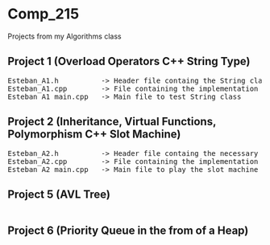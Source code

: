 # Comp_215

Projects from my Algorithms class


## Project 1 (Overload Operators C++ String Type)

<pre>
Esteban_A1.h          -> Header file containg the String class and methods declaration
Esteban_A1.cpp        -> File containing the implementation of the String class and methods 
Esteban_A1_main.cpp   -> Main file to test String class
</pre>


## Project 2 (Inheritance, Virtual Functions, Polymorphism C++ Slot Machine)

<pre>
Esteban_A2.h          -> Header file containg the necessary classes and methods declarations to implement the slot machine.
Esteban_A2.cpp        -> File containing the implementation of the necessary classes and methods 
Esteban_A2_main.cpp   -> Main file to play the slot machine
</pre>


## Project 5 (AVL Tree)

<pre>
</pre>


## Project 6 (Priority Queue in the from of a Heap)

<pre>
</pre>
